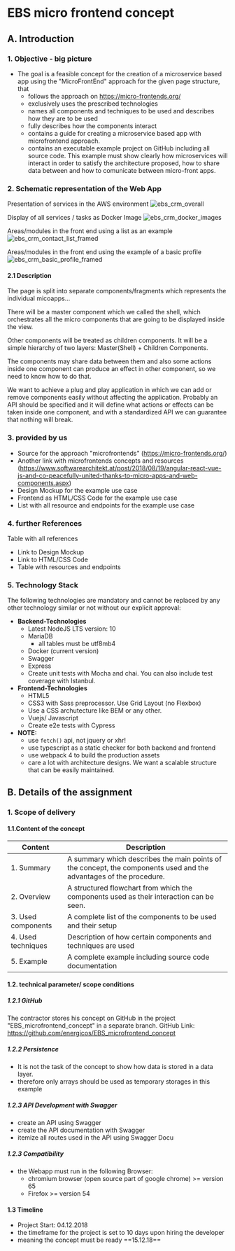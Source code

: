 # EBS micro frontend concept

## A. Introduction

### 1. Objective - big picture

- The goal is a feasible concept for the creation of a microservice based app using the "MicroFrontEnd" approach for the given page structure, that
  - follows the approach on https://micro-frontends.org/
  - exclusively uses the prescribed technologies
  - names all components and techniques to be used and describes how they are to be used
  - fully describes how the components interact
  - contains a guide for creating a microservice based app with microfrontend approach.
  - contains an executable example project on GitHub including all source code. This example must show clearly how microservices will interact in order to satisfy the architecture proposed, how to share data between and how to comunicate between micro-front apps.

### 2. Schematic representation of the Web App

Presentation of services in the AWS environment
![ebs_crm_overall](img/ebs_crm_overall.png)


Display of all services / tasks as Docker Image
![ebs_crm_docker_images](img/ebs_crm_docker_images.png)


Areas/modules in the front end using a list as an example
![ebs_crm_contact_list_framed](img/L01_Contact_list_framed.jpg)


Areas/modules in the front end using the example of a basic profile
![ebs_crm_basic_profile_framed](img/L02_Contact_Basic_framed.jpg)

#### 2.1 Description

The page is split into separate components/fragments which represents the individual micoapps...

There will be a master component which we called the shell, which orchestrates all the micro components that are going to be displayed inside the view.

Other components will be treated as children components. It will be a simple hierarchy of two layers: Master(Shell) + Children Components.

The components may share data between them and also some actions inside one component can produce an effect in other component, so we need to know how to do that.

We want to achieve a plug and play application in which we can add or remove components easily without affecting the application. Probably an API should be specified and it will define what actions or effects can be taken inside one component, and with a standardized API we can guarantee that nothing will break.


### 3. provided by us

* Source for the approach "microfrontends" (https://micro-frontends.org/)
* Another link with microfrontends concepts and resources (https://www.softwarearchitekt.at/post/2018/08/19/angular-react-vue-js-and-co-peacefully-united-thanks-to-micro-apps-and-web-components.aspx)
* Design Mockup for the example use case
* Frontend as HTML/CSS Code for the example use case
* List with all resource and endpoints for the example use case


### 4. further References

Table with all references

- Link to Design Mockup
- Link to HTML/CSS Code
- Table with resources and endpoints


### 5. Technology Stack

The following technologies are mandatory and cannot be replaced by any other technology similar or not without our explicit approval:

* **Backend-Technologies**
  * Latest NodeJS LTS version: 10
  * MariaDB
    * all tables must be utf8mb4
  * Docker (current version)
  * Swagger
  * Express
  * Create unit tests with Mocha and chai. You can also include test coverage with Istanbul.
* **Frontend-Technologies**
  * HTML5
  * CSS3 with Sass preprocessor. Use Grid Layout (no Flexbox)
  * Use a CSS archutecture like BEM or any other.
  * Vuejs/ Javascript
  * Create e2e tests with Cypress
* **NOTE:**
  * use `fetch()` api, not jquery or xhr!
  * use typescript as a static checker for both backend and frontend
  * use webpack 4 to build the production assets
  * care a lot with architecture designs. We want a scalable structure that can be easily maintained.

## B. Details of the assignment

### 1. Scope of delivery

#### 1.1.Content of the concept


| __Content__ | __Description__ |
| --- | --- |
| 1. Summary | A summary which describes the main points of the concept, the components used and the advantages of the procedure. |
| 2. Overview | A structured flowchart from which the components used as their interaction can be seen. |
| 3. Used components | A complete list of the components to be used and their setup |
| 4. Used techniques | Description of how certain components and techniques are used |
| 5. Example | A complete example including source code documentation |


#### 1.2. technical parameter/ scope conditions

##### 1.2.1 GitHub

The contractor stores his concept on GitHub in the project "EBS_microfrontend_concept" in a separate branch.
GitHub Link: https://github.com/energicos/EBS_microfrontend_concept

##### 1.2.2 Persistence

- It is not the task of the concept to show how data is stored in a data layer.
- therefore only arrays should be used as temporary storages in this example

##### 1.2.3 API Development with Swagger

- create an API using Swagger
- create the API documentation with Swagger
- itemize all routes used in the AṔI using Swagger Docu

##### 1.2.3 Compatibility

- the Webapp must run in the following Browser:
  - chromium browser (open source part of google chrome) >= version 65
  - Firefox >= version 54

#### 1.3 Timeline

* Project Start: 04.12.2018
* the timeframe for the project is set to 10 days upon hiring the developer
* meaning the concept must be ready ==15.12.18==